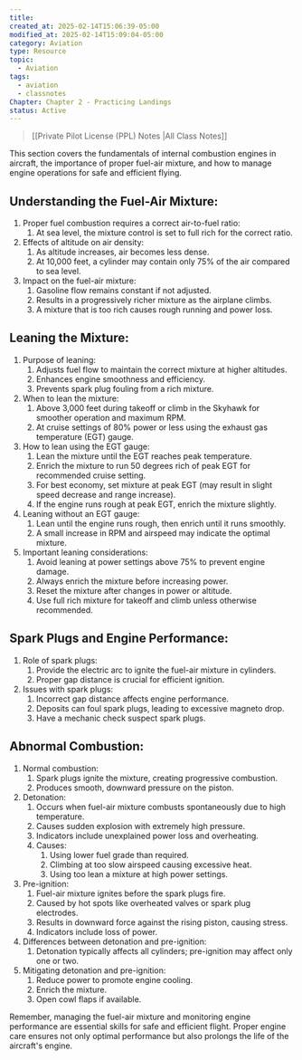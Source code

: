 ```yaml
---
title: 
created_at: 2025-02-14T15:06:39-05:00
modified_at: 2025-02-14T15:09:04-05:00
category: Aviation
type: Resource
topic:
  - Aviation
tags:
  - aviation
  - classnotes
Chapter: Chapter 2 - Practicing Landings
status: Active
---
```

>[[Private Pilot License (PPL) Notes |All Class Notes]]

This section covers the fundamentals of internal combustion engines in aircraft, the importance of proper fuel-air mixture, and how to manage engine operations for safe and efficient flying.

## Understanding the Fuel-Air Mixture:

1. Proper fuel combustion requires a correct air-to-fuel ratio:
    1. At sea level, the mixture control is set to full rich for the correct ratio.
2. Effects of altitude on air density:
    1. As altitude increases, air becomes less dense.
    2. At 10,000 feet, a cylinder may contain only 75% of the air compared to sea level.
3. Impact on the fuel-air mixture:
    1. Gasoline flow remains constant if not adjusted.
    2. Results in a progressively richer mixture as the airplane climbs.
    3. A mixture that is too rich causes rough running and power loss.

## Leaning the Mixture:

1. Purpose of leaning:
    1. Adjusts fuel flow to maintain the correct mixture at higher altitudes.
    2. Enhances engine smoothness and efficiency.
    3. Prevents spark plug fouling from a rich mixture.
2. When to lean the mixture:
    1. Above 3,000 feet during takeoff or climb in the Skyhawk for smoother operation and maximum RPM.
    2. At cruise settings of 80% power or less using the exhaust gas temperature (EGT) gauge.
3. How to lean using the EGT gauge:
    1. Lean the mixture until the EGT reaches peak temperature.
    2. Enrich the mixture to run 50 degrees rich of peak EGT for recommended cruise setting.
    3. For best economy, set mixture at peak EGT (may result in slight speed decrease and range increase).
    4. If the engine runs rough at peak EGT, enrich the mixture slightly.
4. Leaning without an EGT gauge:
    1. Lean until the engine runs rough, then enrich until it runs smoothly.
    2. A small increase in RPM and airspeed may indicate the optimal mixture.
5. Important leaning considerations:
    1. Avoid leaning at power settings above 75% to prevent engine damage.
    2. Always enrich the mixture before increasing power.
    3. Reset the mixture after changes in power or altitude.
    4. Use full rich mixture for takeoff and climb unless otherwise recommended.

## Spark Plugs and Engine Performance:

1. Role of spark plugs:
    1. Provide the electric arc to ignite the fuel-air mixture in cylinders.
    2. Proper gap distance is crucial for efficient ignition.
2. Issues with spark plugs:
    1. Incorrect gap distance affects engine performance.
    2. Deposits can foul spark plugs, leading to excessive magneto drop.
    3. Have a mechanic check suspect spark plugs.

## Abnormal Combustion:

1. Normal combustion:
    1. Spark plugs ignite the mixture, creating progressive combustion.
    2. Produces smooth, downward pressure on the piston.
2. Detonation:
    1. Occurs when fuel-air mixture combusts spontaneously due to high temperature.
    2. Causes sudden explosion with extremely high pressure.
    3. Indicators include unexplained power loss and overheating.
    4. Causes:
        1. Using lower fuel grade than required.
        2. Climbing at too slow airspeed causing excessive heat.
        3. Using too lean a mixture at high power settings.
3. Pre-ignition:
    1. Fuel-air mixture ignites before the spark plugs fire.
    2. Caused by hot spots like overheated valves or spark plug electrodes.
    3. Results in downward force against the rising piston, causing stress.
    4. Indicators include loss of power.
4. Differences between detonation and pre-ignition:
    1. Detonation typically affects all cylinders; pre-ignition may affect only one or two.
5. Mitigating detonation and pre-ignition:
    1. Reduce power to promote engine cooling.
    2. Enrich the mixture.
    3. Open cowl flaps if available.

Remember, managing the fuel-air mixture and monitoring engine performance are essential skills for safe and efficient flight. Proper engine care ensures not only optimal performance but also prolongs the life of the aircraft's engine.